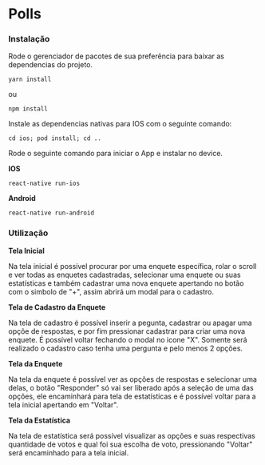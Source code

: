 # Polls

### Instalação

Rode o gerenciador de pacotes de sua preferência para baixar as dependencias do projeto.
```
yarn install
```
ou
```
npm install
```

Instale as dependencias nativas para IOS com o seguinte comando:
```
cd ios; pod install; cd ..
```

Rode o seguinte comando para iniciar o App e instalar no device.

**IOS**
```
react-native run-ios
```
**Android**
```
react-native run-android
```


### Utilização

**Tela Inicial**

Na tela inicial é possível procurar por uma enquete específica, rolar o scroll e ver todas as enquetes cadastradas, selecionar uma enquete ou suas estatísticas e também cadastrar uma nova enquete apertando no botão com o simbolo de "+", assim abrirá um modal para o cadastro.

**Tela de Cadastro da Enquete**

Na tela de cadastro é possível inserir a pegunta, cadastrar ou apagar uma opçõe de respostas, e por fim pressionar cadastrar para criar uma nova enquete. É possível voltar fechando o modal no icone "X". Somente será realizado o cadastro caso tenha uma pergunta e pelo menos 2 opções.

**Tela da Enquete**

Na tela da enquete é possível ver as opções de respostas e selecionar uma delas, o botão "Responder" só vai ser liberado após a seleção de uma das opções, ele encaminhará para tela de estatísticas e é possível voltar para a tela inicial apertando em "Voltar".

**Tela da Estatística**

Na tela de estatística será possível visualizar as opções e suas respectivas quantidade de votos e qual foi sua escolha de voto, pressionando "Voltar" será encaminhado  para a tela inicial.
